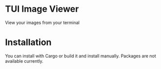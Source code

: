 # TUI Image Viewer
View your images from your terminal

# Installation
You can install with Cargo or build it and install manually. Packages are not available currently.
